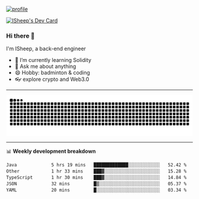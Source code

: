 [![profile](https://user-images.githubusercontent.com/54968314/208005045-e4b42f3b-833d-4242-bfcc-e764865553a2.svg)](https://www.calligrapher.ai/)

<a href="https://app.daily.dev/linziyang1106"><img src="https://api.daily.dev/devcards/v2/i4Spwx5Skx5FpTqWcwoit.png?r=kgx&type=wide" width="652" alt="ISheep's Dev Card"/></a>

### Hi there 🐏

I'm ISheep, a back-end engineer

- 🔭 I’m currently learning Solidity
- 💬 Ask me about anything
- 😄 Hobby: badminton & coding
- 👓 explore crypto and Web3.0

-------

![](https://raw.githubusercontent.com/ISheepp/ISheepp/output/github-contribution-grid-snake.svg)

-------

📊 **Weekly development breakdown**
<!--START_SECTION:waka-->

```txt
Java             5 hrs 19 mins   █████████████░░░░░░░░░░░░   52.42 %
Other            1 hr 33 mins    ███▓░░░░░░░░░░░░░░░░░░░░░   15.28 %
TypeScript       1 hr 30 mins    ███▓░░░░░░░░░░░░░░░░░░░░░   14.84 %
JSON             32 mins         █▒░░░░░░░░░░░░░░░░░░░░░░░   05.37 %
YAML             20 mins         █░░░░░░░░░░░░░░░░░░░░░░░░   03.34 %
```

<!--END_SECTION:waka-->
